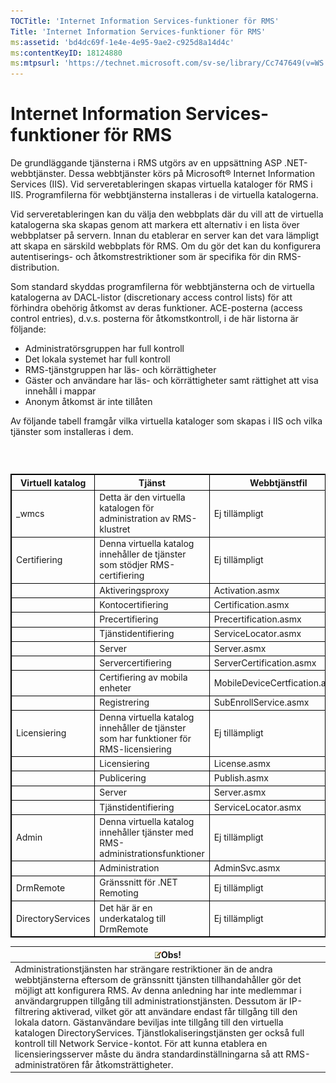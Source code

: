 ```yaml
---
TOCTitle: 'Internet Information Services-funktioner för RMS'
Title: 'Internet Information Services-funktioner för RMS'
ms:assetid: 'bd4dc69f-1e4e-4e95-9ae2-c925d8a14d4c'
ms:contentKeyID: 18124880
ms:mtpsurl: 'https://technet.microsoft.com/sv-se/library/Cc747649(v=WS.10)'
---
```


Internet Information Services-funktioner för RMS
================================================

De grundläggande tjänsterna i RMS utgörs av en uppsättning ASP .NET-webbtjänster. Dessa webbtjänster körs på Microsoft® Internet Information Services (IIS). Vid serveretableringen skapas virtuella kataloger för RMS i IIS. Programfilerna för webbtjänsterna installeras i de virtuella katalogerna.

Vid serveretableringen kan du välja den webbplats där du vill att de virtuella katalogerna ska skapas genom att markera ett alternativ i en lista över webbplatser på servern. Innan du etablerar en server kan det vara lämpligt att skapa en särskild webbplats för RMS. Om du gör det kan du konfigurera autentiserings- och åtkomstrestriktioner som är specifika för din RMS-distribution.

Som standard skyddas programfilerna för webbtjänsterna och de virtuella katalogerna av DACL-listor (discretionary access control lists) för att förhindra obehörig åtkomst av deras funktioner. ACE-posterna (access control entries), d.v.s. posterna för åtkomstkontroll, i de här listorna är följande:

-   Administratörsgruppen har full kontroll
-   Det lokala systemet har full kontroll
-   RMS-tjänstgruppen har läs- och körrättigheter
-   Gäster och användare har läs- och körrättigheter samt rättighet att visa innehåll i mappar
-   Anonym åtkomst är inte tillåten

Av följande tabell framgår vilka virtuella kataloger som skapas i IIS och vilka tjänster som installeras i dem.

###  

 
<table style="border:1px solid black;">
<colgroup>
<col width="33%" />
<col width="33%" />
<col width="33%" />
</colgroup>
<thead>
<tr class="header">
<th style="border:1px solid black;" >Virtuell katalog</th>
<th style="border:1px solid black;" >Tjänst</th>
<th style="border:1px solid black;" >Webbtjänstfil</th>
</tr>
</thead>
<tbody>
<tr class="odd">
<td style="border:1px solid black;">_wmcs</td>
<td style="border:1px solid black;">Detta är den virtuella katalogen för administration av RMS-klustret</td>
<td style="border:1px solid black;">Ej tillämpligt</td>
</tr>
<tr class="even">
<td style="border:1px solid black;">Certifiering</td>
<td style="border:1px solid black;">Denna virtuella katalog innehåller de tjänster som stödjer RMS-certifiering</td>
<td style="border:1px solid black;">Ej tillämpligt</td>
</tr>
<tr class="odd">
<td style="border:1px solid black;"> </td>
<td style="border:1px solid black;">Aktiveringsproxy</td>
<td style="border:1px solid black;">Activation.asmx</td>
</tr>
<tr class="even">
<td style="border:1px solid black;"> </td>
<td style="border:1px solid black;">Kontocertifiering</td>
<td style="border:1px solid black;">Certification.asmx</td>
</tr>
<tr class="odd">
<td style="border:1px solid black;"> </td>
<td style="border:1px solid black;">Precertifiering</td>
<td style="border:1px solid black;">Precertification.asmx</td>
</tr>
<tr class="even">
<td style="border:1px solid black;"> </td>
<td style="border:1px solid black;">Tjänstidentifiering</td>
<td style="border:1px solid black;">ServiceLocator.asmx</td>
</tr>
<tr class="odd">
<td style="border:1px solid black;"> </td>
<td style="border:1px solid black;">Server</td>
<td style="border:1px solid black;">Server.asmx</td>
</tr>
<tr class="even">
<td style="border:1px solid black;"> </td>
<td style="border:1px solid black;">Servercertifiering</td>
<td style="border:1px solid black;">ServerCertification.asmx</td>
</tr>
<tr class="odd">
<td style="border:1px solid black;"> </td>
<td style="border:1px solid black;">Certifiering av mobila enheter</td>
<td style="border:1px solid black;">MobileDeviceCertfication.asmx</td>
</tr>
<tr class="even">
<td style="border:1px solid black;"> </td>
<td style="border:1px solid black;">Registrering</td>
<td style="border:1px solid black;">SubEnrollService.asmx</td>
</tr>
<tr class="odd">
<td style="border:1px solid black;">Licensiering</td>
<td style="border:1px solid black;">Denna virtuella katalog innehåller de tjänster som har funktioner för RMS-licensiering</td>
<td style="border:1px solid black;">Ej tillämpligt</td>
</tr>
<tr class="even">
<td style="border:1px solid black;"> </td>
<td style="border:1px solid black;">Licensiering</td>
<td style="border:1px solid black;">License.asmx</td>
</tr>
<tr class="odd">
<td style="border:1px solid black;"> </td>
<td style="border:1px solid black;">Publicering</td>
<td style="border:1px solid black;">Publish.asmx</td>
</tr>
<tr class="even">
<td style="border:1px solid black;"> </td>
<td style="border:1px solid black;">Server</td>
<td style="border:1px solid black;">Server.asmx</td>
</tr>
<tr class="odd">
<td style="border:1px solid black;"> </td>
<td style="border:1px solid black;">Tjänstidentifiering</td>
<td style="border:1px solid black;">ServiceLocator.asmx</td>
</tr>
<tr class="even">
<td style="border:1px solid black;">Admin</td>
<td style="border:1px solid black;">Denna virtuella katalog innehåller tjänster med RMS-administrationsfunktioner</td>
<td style="border:1px solid black;">Ej tillämpligt</td>
</tr>
<tr class="odd">
<td style="border:1px solid black;"> </td>
<td style="border:1px solid black;">Administration</td>
<td style="border:1px solid black;">AdminSvc.asmx</td>
</tr>
<tr class="even">
<td style="border:1px solid black;">DrmRemote</td>
<td style="border:1px solid black;">Gränssnitt för .NET Remoting</td>
<td style="border:1px solid black;">Ej tillämpligt</td>
</tr>
<tr class="odd">
<td style="border:1px solid black;">DirectoryServices</td>
<td style="border:1px solid black;">Det här är en underkatalog till DrmRemote</td>
<td style="border:1px solid black;">Ej tillämpligt</td>
</tr>
</tbody>
</table>
  
| ![](images/Cc747649.note(WS.10).gif)Obs!                                                                                                                                                                                                                                                                                                                                                                                                                                                                                                                                                                                                                      |  
|--------------------------------------------------------------------------------------------------------------------------------------------------------------------------------------------------------------------------------------------------------------------------------------------------------------------------------------------------------------------------------------------------------------------------------------------------------------------------------------------------------------------------------------------------------------------------------------------------------------------------------------------------------------------------------------------|  
| Administrationstjänsten har strängare restriktioner än de andra webbtjänsterna eftersom de gränssnitt tjänsten tillhandahåller gör det möjligt att konfigurera RMS. Av denna anledning har inte medlemmar i användargruppen tillgång till administrationstjänsten. Dessutom är IP-filtrering aktiverad, vilket gör att användare endast får tillgång till den lokala datorn. Gästanvändare beviljas inte tillgång till den virtuella katalogen DirectoryServices. Tjänstlokaliseringstjänsten ger också full kontroll till Network Service-kontot. För att kunna etablera en licensieringsserver måste du ändra standardinställningarna så att RMS-administratören får åtkomsträttigheter. |
